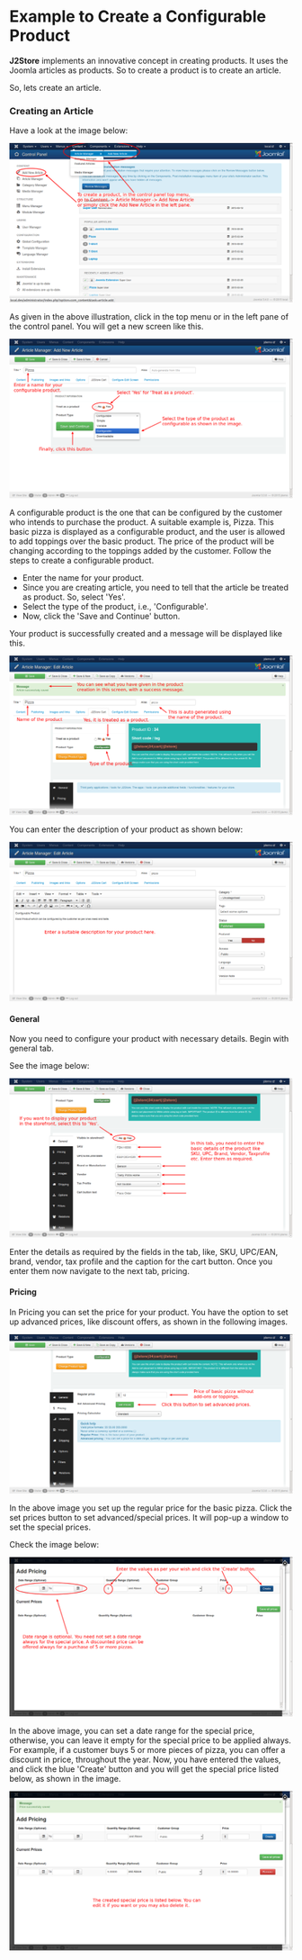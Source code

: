 # Example to Create a Configurable Product

**J2Store** implements an innovative concept in creating products. It uses the Joomla articles as products. So to create a product is to create an article.

So, lets create an article.

### Creating an Article

Have a look at the image below:

![Add Article](add_simple.png)

As given in the above illustration, click in the top menu or in the left pane of the control panel. You will get a new screen like this.

![Create a Configurable Product](conf_create_cart.png)

A configurable product is the one that can be configured by the customer who intends to purchase the product. A suitable example is, Pizza. This basic pizza is displayed as a configurable product, and the user is allowed to add toppings over the basic product. The price of the product will be changing according to the toppings added by the customer. Follow the steps to create a configurable product.

* Enter the name for your product. 
* Since you are creating article, you need to tell that the article be treated as product. So, select 'Yes'. 
* Select the type of the product, i.e., 'Configurable'.
* Now, click the 'Save and Continue' button.

Your product is successfully created and a message will be displayed like this.

![Configurable Created](conf_create_success.png)

You can enter the description of your product as shown below:

![Add Content](conf_add_content.png)

#### General
Now you need to configure your product with necessary details. Begin with general tab.

See the image below:

![General](conf_create_general.png)

Enter the details as required by the fields in the tab, like, SKU, UPC/EAN, brand, vendor, tax profile and the caption for the cart button. Once you enter them now navigate to the next tab, pricing.

#### Pricing
In Pricing you can set the price for your product. You have the option to set up advanced prices, like discount offers, as shown in the following images.

![Pricing](conf_create_pricing.png)

In the above image you set up the regular price for the basic pizza. Click the set prices button to set advanced/special prices. It will pop-up a window to set the special prices.

Check the image below:

![Set Price 1](conf_create_set_price.png)

In the above image, you can set a date range for the special price, otherwise, you can leave it empty for the special price to be applied always. For example, if a customer buys 5 or more pieces of pizza, you can offer a discount in price, throughout the year. Now, you have entered the values, and click the blue 'Create' button and you will get the special price listed below, as shown in the image.

![Set Price 2](conf_create_set_price_2.png)














